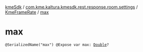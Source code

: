 [kmeSdk](../../index.md) / [com.kme.kaltura.kmesdk.rest.response.room.settings](../index.md) / [KmeFrameRate](index.md) / [max](./max.md)

# max

`@SerializedName("max") @Expose var max: `[`Double`](https://kotlinlang.org/api/latest/jvm/stdlib/kotlin/-double/index.html)`?`